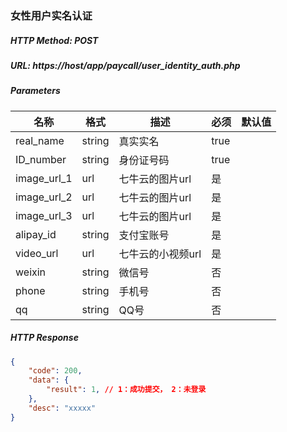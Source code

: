 ### 女性用户实名认证

##### HTTP Method: POST
##### URL: https://host/app/paycall/user_identity_auth.php

#####  Parameters
名称|格式|描述|必须|默认值
---|---|---|---|---
real_name  | string |真实实名|true|
ID_number  | string |身份证号码|true|
image_url_1 |url| 七牛云的图片url|是|
image_url_2 |url| 七牛云的图片url|是|
image_url_3 |url| 七牛云的图片url|是|
alipay_id|string | 支付宝账号|是|
video_url |url| 七牛云的小视频url|是|
weixin |string | 微信号|否|
phone |string | 手机号|否|
qq |string | QQ号|否|
##### HTTP Response
```json
{
    "code": 200,
    "data": {
        "result": 1, // 1：成功提交， 2：未登录
    },
    "desc": "xxxxx"
}
```